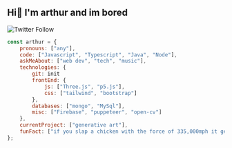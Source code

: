 <h2>Hi👋 I'm arthur and im bored</h2>

![Twitter Follow](https://img.shields.io/twitter/follow/ctrl_cheeb_del?label=Follow)

```javascript
const arthur = {
    pronouns: ["any"],
    code: ["Javascript", "Typescript", "Java", "Node"],
    askMeAbout: ["web dev", "tech", "music"],
    technologies: {
        git: init
        frontEnd: {
            js: ["Three.js", "p5.js"],
            css: ["tailwind", "bootstrap"]
        },
        databases: ["mongo", "MySql"],
        misc: ["Firebase", "puppeteer", "open-cv"]
    },
    currentProject: ["generative art"],
    funFact: ["if you slap a chicken with the force of 335,000mph it generates enough heat to cook it"]
};
```
